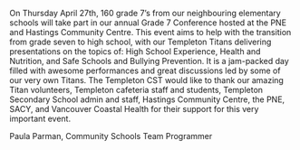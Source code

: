 
On Thursday April 27th, 160 grade 7’s from our neighbouring elementary schools will take part in our annual Grade 7 Conference hosted at the PNE and Hastings Community Centre. This event aims to help with the transition from grade seven to high school, with our Templeton Titans delivering presentations on the topics of: High School Experience, Health and Nutrition, and Safe Schools and Bullying Prevention. It is a jam-packed day filled with awesome performances and great discussions led by some of our very own Titans. The Templeton CST would like to thank our amazing Titan volunteers, Templeton cafeteria staff and students, Templeton Secondary School admin and staff, Hastings Community Centre, the PNE, SACY, and Vancouver Coastal Health for their support for this very important event.

Paula Parman, Community Schools Team Programmer
